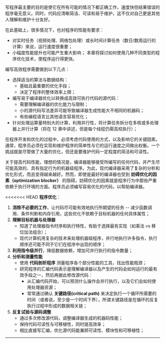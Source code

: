 写程序最主要的目的是使它在所有可能的情况下都正确工作，速度快但结果错误的程序毫无意义。同时，代码应清晰简洁、可读和易于维护，这不仅对自己更是其他人理解和维护十分友好。

在此基础上，很多情况下，也对程序的性能有要求：
- 对实时任务（视频处理、网络包处理）或长时间计算任务（数日/数周运行的计算）来说，运行速度很重要；
- 小幅度性能提升也可能产生重大影响；
本章将探讨如何使用几种不同类型的程序优化技术，使程序运行得更快。

编写高效程序需要做到以下几点：
- 选择适当的算法与数据结构：
	- 基础且最重要的优化手段；
	- 决定了程序的整体效率上限；
- 编写易于编译器优化以转换成高效可执行代码的源代码：
	- 需要理解编译器的优化能力与限制；
	- 小的源代码写法差异可能导致编译器生成性能大不相同的机器码；
	- 有些编程语言比其他语言容易优化；
- 针对处理运算量特别大的计算，利用并行性，将计算任务拆分在多核或多处理器上并行计算（将在 12 章中讲述，但是每个线程仍需高校执行）；

在程序开发和优化的过程中，必须考虑代码使用的方式，以及影响它的关键因素。通常，程序员必须在实现和维护程序的简单性与它的运行速度之间做出权衡。一个挑战就是尽管做了大量的优化，但还是要维护代码一定程度的简洁和可读性。

关于提高代码性能，理想的情况是，编译器能够接受所编写的任何代码，并产生尽可能高效的、具有指定行为的机器级程序。为此，现代编译器采用了复杂的分析和优化形式，而且变得越来越好。然而，即使是最好的编译器也受到 **妨碍优化的因素（optimization blocker）** 的阻碍，妨碍优化的因素就是程序行为中那些严重依赖于执行环境的方面。程序员必须编写容易优化的代码，以帮助编译器。

<<<<<<< HEAD
**程序优化**：
1. **消除不必要的工作**，让代码尽可能有效地执行所期望的任务 -- 减少函数调用、条件判断和内存引用，这些优化不依赖于目标机器的任何具体属性；
2. **理解目标机器与处理器**
	- 知道了处理器指令时序和执行特性，有助于选择最有实现（如乘法 vs 移位加法组合）；
	- 现代计算机用复杂的技术来处理机器级程序，并行地执行许多指令，执行顺序还可能不同于它们在程序中出现的顺序；
3. **利用指令级并行**，降低数据依赖，增加可并行执行的指令数量；
4. **分析和测量性能**
	- 使用 **代码剖析程序** 测量程序各个部分性能的工具，找出性能瓶颈；
	- 研究程序的汇编代码表示是理解编译器以及产生的代码会如何运行的最有效手段之一，然后再据此修改源代码：
		- 从汇编代码开始，可以预测什么操作会并行执行，以及它们会如何使用处理器资源；
		- 常常通过确认 **关键路径(critical path)** 来决定执行一个循环所需要的时间（或者说，至少是一个时间下界），所谓关键路径是在循环的反复执行过程中形成的数据相关链；
5. **反复试验与源码调整**
	- 通过多次修改源代码，调整编译器生成的机器码性能；
	- 保持代码可读性与可移植性，同时提高效率；
	- 相比直接写汇编，优化源代码能兼顾可读性、模块性和可移植性；

---
